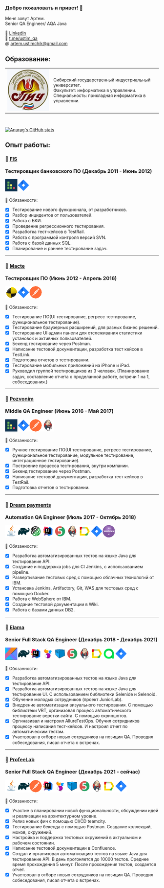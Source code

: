 ### Добро пожаловать и привет! 👋
Меня зовут Артем. </br>
Senior QA Engineer/ AQA Java

💬 <a target="_blank" href="https://www.linkedin.com/in/artem-ustimchik-0bb081182/">Linkedin</a></br>
💬 <a target="_blank" href="https://t.me/ustim_qa">t.me/ustim_qa</a></br>
@ artem.ustimchik@gmail.com</br>

## Образование:
<table width="100%" border='0'>
   <tr> 
    <td width="30%" valign="bottom"><img src="/images/sibgiu.webp"></td><td valign="middle">Сибирский государственный индустриальный университет.</br>Факультет: информатика в управлении.</br>Специальность: прикладная информатика в управлении.</td></tr>
   </tr>
  </table>
  </br>

[![Anurag's GitHub stats](https://github-readme-stats.vercel.app/api?username=artem-ustimchik)](https://github.com/artem-ustimchik/github-readme-stats)

## Опыт работы:

### :link: <a target="_blank" href="https://fisgroup.ru">FIS</a></br></br> Тестировщик банковского ПО (Декабрь 2011 - Июнь 2012)
  
![This is an image](/icons/TestRail.png)![This is an image](/icons/Jira.png)</br></br>
:triangular_flag_on_post: Обязанности:

- [x] Тестирование нового функционала, от разработчиков. 
- [x] Разбор инцидентов от пользователей.
- [x] Работа с БКИ.
- [x] Проведение регрессионного тестирования.
- [x] Разработка тест-кейсов в TestRail.
- [x] Работа с программой контроля версий SVN.
- [x] Работа с базой данных SQL.
- [x] Планирование и раннее тестирование задач.

------
### :link: <a target="_blank" href="https://mactelabs.com">Macte</a></br></br> Тестировщик ПО (Июнь 2012 - Апрель 2016)
  
![This is an image](/icons/TestLink.png)![This is an image](/icons/Jira.png)![This is an image](/icons/Postman.png)</br></br>
:triangular_flag_on_post: Обязанности:

- [x] Тестирование ПО(UI тестирование, регресс тестирование, функциональное тестирование).
- [x] Тестирование браузерных расширений, для разных бизнес решений.
- [x] Тестирование UI админ панели для отслеживания статистики установок и активных пользователей.
- [x] Бекенд тестирование через Postman.
- [x] Написание тестовой документации, разработка тест кейсов в TestLink.
- [x] Подготовка отчетов о тестировании.
- [x] Тестирование мобильных приложений на iPhone и iPad.
- [x] Руководил группой тестировщиков из 3 человек. (Планирование задач, составление отчета о проделанной работе, встречи 1 на 1, собеседования.)

------
### :link: <a target="_blank" href="https://pozvonim.com">Pozvonim</a></br></br> Middle QA Engineer (Июнь 2016 - Май 2017)

![This is an image](/icons/TestRail.png)![This is an image](/icons/Jira.png)![This is an image](/icons/Postman.png)![This is an image](/icons/Jenkins.png)</br></br>
:triangular_flag_on_post: Обязанности:

- [x] Ручное тестирование ПО(UI тестирование, регресс тестирование, функциональное тестирование, модульное тестирование, интеграционное тестирование).
- [x] Построение процесса тестирования, внутри компании.
- [x] Бекенд тестирование через Postman.
- [x] Написание тестовой документации, разработка тест кейсов в TestRail.
- [x] Подготовка отчетов о тестировании.

------
### :link: <a target="_blank" href="https://www.dreampayments.com">Dream payments</a></br></br> Automation QA Engineer (Июль 2017 - Октябрь 2018)

![This is an image](/icons/Java.png)![This is an image](/icons/Gradle.png)![This is an image](/icons/Rest-Assured.png)![This is an image](/icons/Intelij_IDEA.png)![This is an image](/icons/JUnit5.png)![This is an image](/icons/Jenkins.png)![This is an image](/icons/Allure_Report.png)![This is an image](/icons/Jira.png)![This is an image](/icons/Ibm.png)</br></br>
:triangular_flag_on_post: Обязанности:

- [x] Разработка автоматизированных тестов на языке Java для тестирование API.
- [x] Создание и поддержка jobs для CI Jenkins, с использованием pipeline.
- [x] Развертывание тестовых сред с помощью облачных технологий от IBM.
- [x] Установка Jenkins, Artifactory, Git, WAS для тестовых сред с помощью Docker.
- [x] Работа с WebSphere от IBM.
- [x] Создание тестовой документации в Wiki.
- [x] Работа с базами данных DB2.

------
### :link: <a target="_blank" href="http://elama.ru">Elama</a></br></br> Senior Full Stack QA Engineer (Декабрь 2018 - Декабрь 2021)

![This is an image](/icons/Kotlin.png)![This is an image](/icons/Gradle.png)![This is an image](/icons/Intelij_IDEA.png)![This is an image](/icons/Selenide.png)![This is an image](/icons/Selenoid.png)![This is an image](/icons/JUnit5.png)![This is an image](/icons/Jenkins.png)![This is an image](/icons/Allure_Report.png)![This is an image](/icons/AllureTestOps.png)![This is an image](/icons/Jira.png)</br></br>
:triangular_flag_on_post: Обязанности:

- [x] Разработка автоматизированных тестов на языке Java для тестирование API.
- [x] Разработка автоматизированных тестов на языке Java для тестирование UI. С использованием библиотеки Selenide и Selenoid.
- [x] Обучение молодых сотрудников (проект JuniorLab).
- [x] Внедрение автоматизации визуального тестирования. С помощью библиотеки VRT, организовал процесс автоматического тестирование верстки сайта. С помощью скриншотов.
- [x] Оргиназивал и настроил AllureTestOps. Обучил сотридников процессу написания тест-кейсов. И настроил отчет по автоматическим тестам.
- [x] Участвовал в отборе новых сотрудников на позиции QA. Проводил собеседования, писал отчета о встречах.

------
### :link: <a target="_blank" href="https://www.profee.com">ProfeeLab</a></br></br> Senior Full Stack QA Engineer (Декабрь 2021 - сейчас)

![This is an image](/icons/Java.png)![This is an image](/icons/Gradle.png)![This is an image](/icons/Postman.png)![This is an image](/icons/Intelij_IDEA.png)![This is an image](/icons/Selenide.png)![This is an image](/icons/Selenoid.png)![This is an image](/icons/JUnit5.png)![This is an image](/icons/Jenkins.png)![This is an image](/icons/Allure_Report.png)![This is an image](/icons/Jira.png)</br></br>
:triangular_flag_on_post: Обязанности:

- [x] Участие в планировании новой функциональности, обсуждении идей и реализации на архитектурном уровне.
- [x] Релиз новых фич с помощью CI/CD teamcity.
- [x] Тестирование бекенда с помощью Postman. Создание коллекций, моков, окружений.
- [x] Настройка и поддержка тестовых окружений в актуальном и рабочем состоянии.
- [x] Написание тестовой документации в Confluence.
- [x] Создал и организовал автоматизацию тестов на языке Java для тестирование API. В день прогоняется до 10000 тестов. Среднее время прохождения 5 минут. После прохождения тестов, создается отчет.
- [x] Участвовал в отборе новых сотрудников на позиции QA. Проводил собеседования, писал отчета о встречах.
